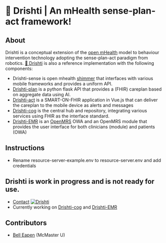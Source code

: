 # :eyes: Drishti | An mHealth sense-plan-act framework!

## About
Drishti is a conceptual extension of the [open mHealth](http://www.openmhealth.org/) model to behaviour intervention technology adopting the sense-plan-act paradigm from robotics. [:eyes: Drishti](https://github.com/E-Health/drishti) is also a reference implementation with the following components: 

* Drishti-sense  is open mhealth [shimmer](https://github.com/openmhealth/shimmer) that interfaces with various mobile frameworks and provides a uniform API.
* [Drishti-plan](https://github.com/dermatologist/drishti-plan) is a python flask API that provides a (FHIR) careplan based on aggregate data using AI.
* [Drishti-act](https://github.com/dermatologist/drishti-act) is a SMART-ON-FHIR application in Vue.js that can deliver the careplan to the mobile device as alerts and messages
* [Drishti-cog](https://github.com/dermatologist/drishti-cog) is the central hub and repository, integrating various services using FHIR as the interface standard.
* [Drishti-EMR](https://github.com/dermatologist/openmrs-owa-drishti) is an [OpenMRS](https://openmrs.org) OWA and an OpenMRS module that provides the user interface for both clinicians (module) and patients (OWA)

## Instructions

* Rename resource-server-example.env to resource-server.env and add credentials


## Drishti is work in progress and is not ready for use.
*  [Contact](https://nuchange.ca/contact)
[![Drishti](https://raw.github.com/E-Health/drishti/develop/notes/drishti.png)](http://canehealth.com)
* Currently working on [Drishti-cog](https://github.com/dermatologist/drishti-cog) and [Drishti-EMR](https://github.com/dermatologist/openmrs-owa-drishti)

## Contributors
* [Bell Eapen](https://nuchange.ca) (McMaster U)

